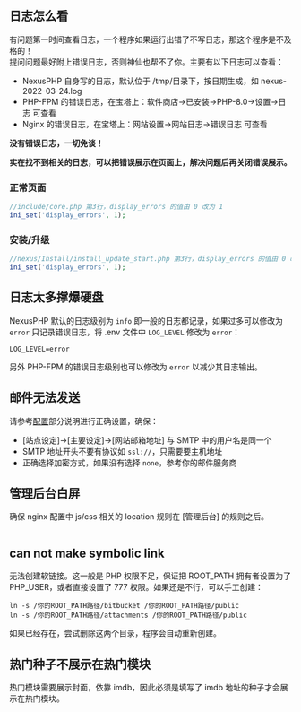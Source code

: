 <ArticleTopAd></ArticleTopAd>

## 日志怎么看

有问题第一时间查看日志，一个程序如果运行出错了不写日志，那这个程序是不及格的！  
提问问题最好附上错误日志，否则神仙也帮不了你。主要有以下日志可以查看：  
- NexusPHP 自身写的日志，默认位于 /tmp/目录下，按日期生成，如 nexus-2022-03-24.log
- PHP-FPM 的错误日志，在宝塔上：软件商店->已安装->PHP-8.0->设置->日志 可查看
- Nginx 的错误日志，在宝塔上：网站设置->网站日志->错误日志 可查看

**没有错误日志，一切免谈！**
<img :src="$withBase('/images/show-the-error-log.jpg')">

**实在找不到相关的日志，可以把错误展示在页面上，解决问题后再关闭错误展示。**
### 正常页面
```php
//include/core.php 第3行，display_errors 的值由 0 改为 1
ini_set('display_errors', 1);
```

### 安装/升级
```php
//nexus/Install/install_update_start.php 第3行，display_errors 的值由 0 改为 1
ini_set('display_errors', 1);
```

## 日志太多撑爆硬盘
NexusPHP 默认的日志级别为 `info` 即一般的日志都记录，如果过多可以修改为 `error` 只记录错误日志，将 .env 文件中 `LOG_LEVEL` 修改为 `error`：
```
LOG_LEVEL=error
```
另外 PHP-FPM 的错误日志级别也可以修改为 `error` 以减少其日志输出。

## 邮件无法发送

请参考[配置](./configuration.md#smtp-设定)部分说明进行正确设置，确保：

- [站点设定]->[主要设定]->[网站邮箱地址] 与 SMTP 中的用户名是同一个
- SMTP 地址开头不要有协议如 `ssl://`，只需要要主机地址
- 正确选择加密方式，如果没有选择 `none`，参考你的邮件服务商

## 管理后台白屏

确保 nginx 配置中 js/css 相关的 location 规则在 [管理后台] 的规则之后。

<img :src="$withBase('/images/nginx_config_admin.png')">

## can not make symbolic link

无法创建软链接。这一般是 PHP 权限不足，保证把 ROOT_PATH 拥有者设置为了 PHP_USER，或者直接设置了 777 权限。如果还是不行，可以手工创建：
```
ln -s /你的ROOT_PATH路径/bitbucket /你的ROOT_PATH路径/public
ln -s /你的ROOT_PATH路径/attachments /你的ROOT_PATH路径/public
```

如果已经存在，尝试删除这两个目录，程序会自动重新创建。

## 热门种子不展示在热门模块

热门模块需要展示封面，依靠 imdb，因此必须是填写了 imdb 地址的种子才会展示在热门模块。